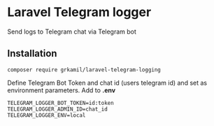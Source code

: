 # Laravel Telegram logger

Send logs to Telegram chat via Telegram bot

## Installation

```
composer require grkamil/laravel-telegram-logging
```

Define Telegram Bot Token and chat id (users telegram id) and set as environment parameters.
Add to <b>.env</b> 

```
TELEGRAM_LOGGER_BOT_TOKEN=id:token
TELEGRAM_LOGGER_ADMIN_ID=chat_id
TELEGRAM_LOGGER_ENV=local
```